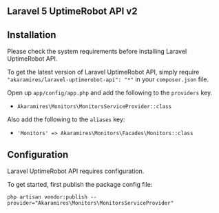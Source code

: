 ## Laravel 5 UptimeRobot API v2

## Installation

Please check the system requirements before installing Laravel UptimeRobot API.

To get the latest version of Laravel UptimeRobot API, simply require `"akaramires/laravel-uptimerobot-api": "*"` in your `composer.json` file.

Open up `app/config/app.php` and add the following to the `providers` key.

* `Akaramires\Monitors\MonitorsServiceProvider::class`

Also add the following to the `aliases` key:

* `'Monitors' => Akaramires\Monitors\Facades\Monitors::class`

## Configuration

Laravel UptimeRobot API requires configuration.

To get started, first publish the package config file:

    php artisan vendor:publish --provider="Akaramires\Monitors\MonitorsServiceProvider"